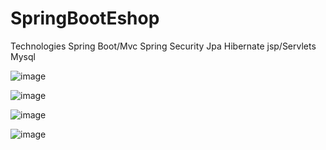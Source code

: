 # SpringBootEshop

Technologies
Spring Boot/Mvc
Spring Security 
Jpa
Hibernate 
jsp/Servlets 
Mysql 

![image](https://user-images.githubusercontent.com/39504405/103026918-92142180-455d-11eb-903b-6764b66dc70b.png)

![image](https://user-images.githubusercontent.com/39504405/103027333-53329b80-455e-11eb-8dce-957d82bf7d73.png)

![image](https://user-images.githubusercontent.com/39504405/103027191-0ea70000-455e-11eb-85df-27d61d593f8a.png)

![image](https://user-images.githubusercontent.com/39504405/103027276-35653680-455e-11eb-8e02-dbe3b613f6ef.png)
